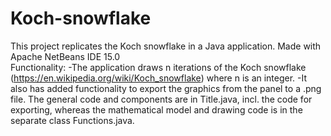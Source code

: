 # Koch-snowflake
This project replicates the Koch snowflake in a Java application. Made with Apache NetBeans IDE 15.0  
Functionality:
-The application draws n iterations of the Koch snowflake (https://en.wikipedia.org/wiki/Koch_snowflake) where n is an integer.
-It also has added functionality to export the graphics from the panel to a .png file.
The general code and components are in Title.java, incl. the code for exporting, whereas the mathematical model and drawing code is in the separate class Functions.java.
